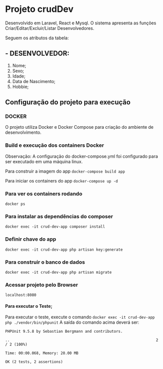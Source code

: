 # Projeto crudDev

Desenvolvido em Laravel, React e Mysql.
O sistema apresenta as funções Criar/Editar/Excluir/Listar Desenvolvedores.

Seguem os atributos da tabela:

## - DESENVOLVEDOR:
1. Nome;
2. Sexo;
3. Idade;
4. Data de Nascimento;
5. Hobbie;

## Configuração do projeto para execução
 
### DOCKER
O projeto utiliza Docker e Docker Compose para criação do ambiente de desenvolvimento.

### Build e execução dos containers Docker
Observação: A configuração do docker-compose.yml foi configurado para ser executado 
em uma máquina linux.

Para construir a imagem do app
```docker-compose build app```

Para iniciar os containers do app
```docker-compose up -d```

### Para ver os containers rodando
```docker ps```

### Para instalar as dependências do composer
```docker exec -it crud-dev-app composer install```

### Definir chave do app
```docker exec -it crud-dev-app php artisan key:generate```

### Para construir o banco de dados
```docker exec -it crud-dev-app php artisan migrate```

### Acessar projeto pelo Browser
```localhost:8080```

#### Para executar o Teste;
Para executar o teste, execute o comando ```docker exec -it crud-dev-app php ./vendor/bin/phpunit``` 
A saída do comando acima deverá ser:
```
PHPUnit 9.5.8 by Sebastian Bergmann and contributors.

..                                                                  2 / 2 (100%)

Time: 00:00.068, Memory: 20.00 MB

OK (2 tests, 2 assertions)
```
